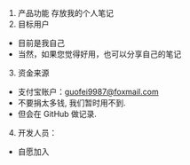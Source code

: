1. 产品功能
存放我的个人笔记
2. 目标用户
- 目前是我自己
- 当然，如果您觉得好用，也可以分享自己的笔记
3. 资金来源
- 支付宝账户：guofei9987@foxmail.com
- 不要捐太多钱, 我们暂时用不到.
- 但会在 GitHub 做记录.
4. 开发人员：
- 自愿加入
